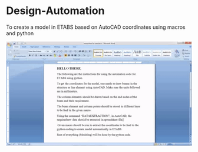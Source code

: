 # Design-Automation
To create a model in ETABS based on AutoCAD coordinates using macros and python 

![](Sample.gif)

